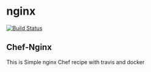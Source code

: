 # nginx

[![Build Status](https://travis-ci.org/likelinux/chef-nginx.svg?branch=master)](https://travis-ci.org/likelinux/chef-nginx)

Chef-Nginx
----------
This is Simple nginx Chef recipe with travis and docker
